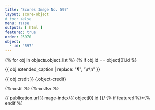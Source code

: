 ```yaml
---
title: "Scores Image No. 597"
layout: score-object
# toc: false
menu: false
outputs: [ html ]
featured: true
order: 15970
object:
  - id: "597"
---
```


{% for obj in objects.object_list %}
{% if obj.id == object[0].id %}

{{ obj.extended_caption | replace: "¶", "\n\n" }}

{{ obj.credit }} {.object-credit}

{% endif %}
{% endfor %}

<div class="object-credit object-url is-print-only">

{{ publication.url }}image-index/{{ object[0].id }}/ {% if featured %}*{% endif %}

</div>
